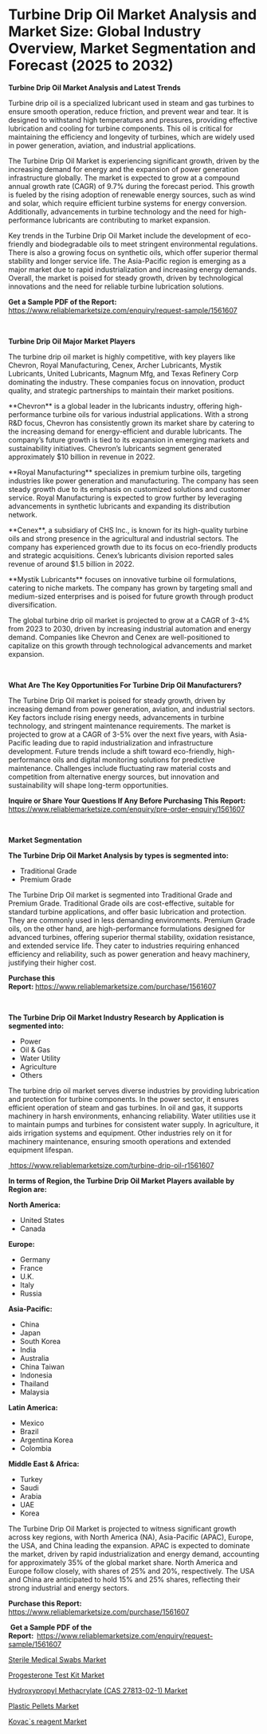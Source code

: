 <p><h1>Turbine Drip Oil Market Analysis and Market Size: Global Industry Overview, Market Segmentation and Forecast (2025 to 2032)</h1></p><p><strong>Turbine Drip Oil Market Analysis and Latest Trends</strong></p>
<p><p>Turbine drip oil is a specialized lubricant used in steam and gas turbines to ensure smooth operation, reduce friction, and prevent wear and tear. It is designed to withstand high temperatures and pressures, providing effective lubrication and cooling for turbine components. This oil is critical for maintaining the efficiency and longevity of turbines, which are widely used in power generation, aviation, and industrial applications.</p><p>The Turbine Drip Oil Market is experiencing significant growth, driven by the increasing demand for energy and the expansion of power generation infrastructure globally. The market is expected to grow at a compound annual growth rate (CAGR) of 9.7% during the forecast period. This growth is fueled by the rising adoption of renewable energy sources, such as wind and solar, which require efficient turbine systems for energy conversion. Additionally, advancements in turbine technology and the need for high-performance lubricants are contributing to market expansion.</p><p>Key trends in the Turbine Drip Oil Market include the development of eco-friendly and biodegradable oils to meet stringent environmental regulations. There is also a growing focus on synthetic oils, which offer superior thermal stability and longer service life. The Asia-Pacific region is emerging as a major market due to rapid industrialization and increasing energy demands. Overall, the market is poised for steady growth, driven by technological innovations and the need for reliable turbine lubrication solutions.</p></p>
<p><strong>Get a Sample PDF of the Report:&nbsp;</strong> <a href="https://www.reliablemarketsize.com/enquiry/request-sample/1561607?utm_campaign=2268&utm_medium=2&utm_source=Github&utm_content=ia&utm_term=25012025&utm_id=turbine-drip-oil">https://www.reliablemarketsize.com/enquiry/request-sample/1561607</a></p>
<p>&nbsp;</p>
<p><strong>Turbine Drip Oil Major Market Players</strong></p>
<p><p>The turbine drip oil market is highly competitive, with key players like Chevron, Royal Manufacturing, Cenex, Archer Lubricants, Mystik Lubricants, United Lubricants, Magnum Mfg, and Texas Refinery Corp dominating the industry. These companies focus on innovation, product quality, and strategic partnerships to maintain their market positions.</p><p>**Chevron** is a global leader in the lubricants industry, offering high-performance turbine oils for various industrial applications. With a strong R&D focus, Chevron has consistently grown its market share by catering to the increasing demand for energy-efficient and durable lubricants. The company’s future growth is tied to its expansion in emerging markets and sustainability initiatives. Chevron’s lubricants segment generated approximately $10 billion in revenue in 2022.</p><p>**Royal Manufacturing** specializes in premium turbine oils, targeting industries like power generation and manufacturing. The company has seen steady growth due to its emphasis on customized solutions and customer service. Royal Manufacturing is expected to grow further by leveraging advancements in synthetic lubricants and expanding its distribution network.</p><p>**Cenex**, a subsidiary of CHS Inc., is known for its high-quality turbine oils and strong presence in the agricultural and industrial sectors. The company has experienced growth due to its focus on eco-friendly products and strategic acquisitions. Cenex’s lubricants division reported sales revenue of around $1.5 billion in 2022.</p><p>**Mystik Lubricants** focuses on innovative turbine oil formulations, catering to niche markets. The company has grown by targeting small and medium-sized enterprises and is poised for future growth through product diversification.</p><p>The global turbine drip oil market is projected to grow at a CAGR of 3-4% from 2023 to 2030, driven by increasing industrial automation and energy demand. Companies like Chevron and Cenex are well-positioned to capitalize on this growth through technological advancements and market expansion.</p></p>
<p>&nbsp;</p>
<p><strong>What Are The Key Opportunities For Turbine Drip Oil Manufacturers?</strong></p>
<p><p>The Turbine Drip Oil market is poised for steady growth, driven by increasing demand from power generation, aviation, and industrial sectors. Key factors include rising energy needs, advancements in turbine technology, and stringent maintenance requirements. The market is projected to grow at a CAGR of 3-5% over the next five years, with Asia-Pacific leading due to rapid industrialization and infrastructure development. Future trends include a shift toward eco-friendly, high-performance oils and digital monitoring solutions for predictive maintenance. Challenges include fluctuating raw material costs and competition from alternative energy sources, but innovation and sustainability will shape long-term opportunities.</p></p>
<p><strong>Inquire or Share Your Questions If Any Before Purchasing This Report:</strong> <a href="https://www.reliablemarketsize.com/enquiry/pre-order-enquiry/1561607?utm_campaign=2268&utm_medium=2&utm_source=Github&utm_content=ia&utm_term=25012025&utm_id=turbine-drip-oil">https://www.reliablemarketsize.com/enquiry/pre-order-enquiry/1561607</a></p>
<p>&nbsp;</p>
<p><strong>Market Segmentation</strong></p>
<p><strong>The Turbine Drip Oil Market Analysis by types is segmented into:</strong></p>
<p><ul><li>Traditional Grade</li><li>Premium Grade</li></ul></p>
<p><p>The Turbine Drip Oil market is segmented into Traditional Grade and Premium Grade. Traditional Grade oils are cost-effective, suitable for standard turbine applications, and offer basic lubrication and protection. They are commonly used in less demanding environments. Premium Grade oils, on the other hand, are high-performance formulations designed for advanced turbines, offering superior thermal stability, oxidation resistance, and extended service life. They cater to industries requiring enhanced efficiency and reliability, such as power generation and heavy machinery, justifying their higher cost.</p></p>
<p><strong>Purchase this Report:&nbsp;</strong><a href="https://www.reliablemarketsize.com/purchase/1561607?utm_campaign=2268&utm_medium=2&utm_source=Github&utm_content=ia&utm_term=25012025&utm_id=turbine-drip-oil">https://www.reliablemarketsize.com/purchase/1561607</a></p>
<p>&nbsp;</p>
<p><strong>The Turbine Drip Oil Market Industry Research by Application is segmented into:</strong></p>
<p><ul><li>Power</li><li>Oil & Gas</li><li>Water Utility</li><li>Agriculture</li><li>Others</li></ul></p>
<p><p>The turbine drip oil market serves diverse industries by providing lubrication and protection for turbine components. In the power sector, it ensures efficient operation of steam and gas turbines. In oil and gas, it supports machinery in harsh environments, enhancing reliability. Water utilities use it to maintain pumps and turbines for consistent water supply. In agriculture, it aids irrigation systems and equipment. Other industries rely on it for machinery maintenance, ensuring smooth operations and extended equipment lifespan.</p></p>
<p><a href="https://www.reliablemarketsize.com/turbine-drip-oil-r1561607?utm_campaign=2268&utm_medium=2&utm_source=Github&utm_content=ia&utm_term=25012025&utm_id=turbine-drip-oil">&nbsp;https://www.reliablemarketsize.com/turbine-drip-oil-r1561607</a></p>
<p><strong>In terms of Region, the Turbine Drip Oil Market Players available by Region are:</strong></p>
<p>
    <p> <strong> North America: </strong>
        <ul>
            <li>United States</li>
            <li>Canada</li>
        </ul>
        </p> 
    <p> <strong> Europe: </strong>
        <ul>
            <li>Germany</li>
            <li>France</li>
            <li>U.K.</li>
            <li>Italy</li>
            <li>Russia</li>
        </ul>
        </p> 
    <p> <strong> Asia-Pacific: </strong>
        <ul>
            <li>China</li>
            <li>Japan</li>
            <li>South Korea</li>
            <li>India</li>
            <li>Australia</li>
            <li>China Taiwan</li>
            <li>Indonesia</li>
            <li>Thailand</li>
            <li>Malaysia</li>
        </ul>
        </p> 
    <p> <strong> Latin America: </strong>
        <ul>
            <li>Mexico</li>
            <li>Brazil</li>
            <li>Argentina Korea</li>
            <li>Colombia</li>
        </ul>
        </p> 
    <p> <strong> Middle East & Africa: </strong>
        <ul>
            <li>Turkey</li>
            <li>Saudi</li>
            <li>Arabia</li>
            <li>UAE</li>
            <li>Korea</li>
        </ul>
    </p>
    </p>
<p><p>The Turbine Drip Oil Market is projected to witness significant growth across key regions, with North America (NA), Asia-Pacific (APAC), Europe, the USA, and China leading the expansion. APAC is expected to dominate the market, driven by rapid industrialization and energy demand, accounting for approximately 35% of the global market share. North America and Europe follow closely, with shares of 25% and 20%, respectively. The USA and China are anticipated to hold 15% and 25% shares, reflecting their strong industrial and energy sectors.</p></p>
<p><strong>Purchase this Report: </strong><a href="https://www.reliablemarketsize.com/purchase/1561607?utm_campaign=2268&utm_medium=2&utm_source=Github&utm_content=ia&utm_term=25012025&utm_id=turbine-drip-oil">https://www.reliablemarketsize.com/purchase/1561607</a></p>
<p>&nbsp;<strong>Get a Sample PDF of the Report:&nbsp;&nbsp;</strong><a href="https://www.reliablemarketsize.com/enquiry/request-sample/1561607?utm_campaign=2268&utm_medium=2&utm_source=Github&utm_content=ia&utm_term=25012025&utm_id=turbine-drip-oil">https://www.reliablemarketsize.com/enquiry/request-sample/1561607</a></p>
<p><strong></strong></p>
<p><p><a href="https://www.linkedin.com/pulse/sterile-medical-swabs-market-size-forecast-2025-2032-t2kte?utm_campaign=2268&utm_medium=2&utm_source=Github&utm_content=ia&utm_term=25012025&utm_id=turbine-drip-oil">Sterile Medical Swabs Market</a></p><p><a href="https://www.linkedin.com/pulse/forecasting-trends-progesterone-test-kit-market-sales-revenue-4iikf?utm_campaign=2268&utm_medium=2&utm_source=Github&utm_content=ia&utm_term=25012025&utm_id=turbine-drip-oil">Progesterone Test Kit Market</a></p><p><a href="https://www.linkedin.com/pulse/growing-hydroxypropyl-methacrylate-cas-27813-02-1-market-ziwif?utm_campaign=2268&utm_medium=2&utm_source=Github&utm_content=ia&utm_term=25012025&utm_id=turbine-drip-oil">Hydroxypropyl Methacrylate (CAS 27813-02-1) Market</a></p><p><a href="https://www.linkedin.com/pulse/plastic-pellets-market-size-status-forecast-2025-2032-7k4vf?utm_campaign=2268&utm_medium=2&utm_source=Github&utm_content=ia&utm_term=25012025&utm_id=turbine-drip-oil">Plastic Pellets Market</a></p><p><a href="https://www.linkedin.com/pulse/experts-forecast-significant-growth-kovacs-reagent-market-qyxac?utm_campaign=2268&utm_medium=2&utm_source=Github&utm_content=ia&utm_term=25012025&utm_id=turbine-drip-oil">Kovac`s reagent Market</a></p></p>